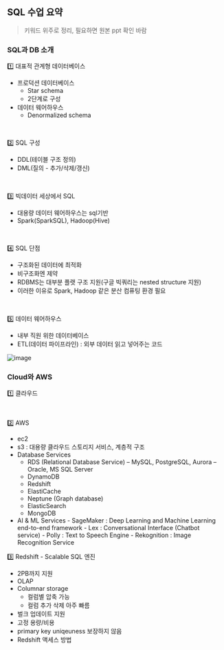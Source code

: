 ## SQL 수업 요약
> 키워드 위주로 정리, 필요하면 원본 ppt 확인 바람

### SQL과 DB 소개
1️⃣ 대표적 관계형 데이터베이스
  - 프로덕션 데이터베이스 
    - Star schema
    - 2단계로 구성
  - 데이터 웨어하우스
    - Denormalized schema

<br>

2️⃣ SQL 구성
   - DDL(테이블 구조 정의)
   - DML(질의 - 추가/삭제/갱신)

<br>

3️⃣ 빅데이터 세상에서 SQL
  - 대용량 데이터 웨어하우스는 sql기반
  - Spark(SparkSQL), Hadoop(Hive)

<br>

4️⃣ SQL 단점
  - 구조화된 데이터에 최적화
  - 비구조화엔 제약
  - RDBMS는 대부분 플랫 구조 지원(구글 빅쿼리는 nested structure 지원)
  - 이러한 이유로 Spark, Hadoop 같은 분산 컴퓨팅 환경 필요

<br>

5️⃣ 데이터 웨어하우스
  - 내부 직원 위한 데이터베이스
  - ETL(데이터 파이프라인) : 외부 데이터 읽고 넣어주는 코드


![image](https://github.com/jeslsy/DevCourse/assets/54103240/c45430c2-398a-4f41-ad17-c83557249d31)



### Cloud와 AWS
1️⃣ 클라우드

<br>


2️⃣ AWS
  - ec2
  - s3 : 대용량 클라우드 스토리지 서비스, 계층적 구조
  - Database Services 
    - RDS (Relational Database Service)
      – MySQL, PostgreSQL, Aurora
      – Oracle, MS SQL Server
    - DynamoDB
    - Redshift
    - ElastiCache
    - Neptune (Graph database)
    - ElasticSearch
    - MongoDB
  -  AI & ML Services
    - SageMaker : Deep Learning and Machine Learning end-to-end framework
    - Lex : Conversational Interface (Chatbot service)
    - Polly : Text to Speech Engine
    - Rekognition : Image Recognition Service
 
 3️⃣ Redshift - Scalable SQL 엔진
   - 2PB까지 지원
   - OLAP
   - Columnar storage
     - 컬럼별 압축 가능
     - 컬럼 추가 삭제 아주 빠름
   - 벌크 업데이트 지원
   - 고정 용량/비용
   - primary key uniqeuness 보장하지 않음
   - Redshift 액세스 방법
 
